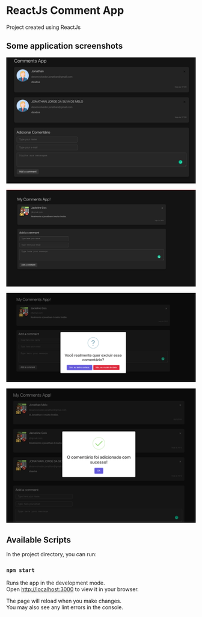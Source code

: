 # ReactJs Comment App

Project created using ReactJs

## Some application screenshots

![](https://github.com/carreiraDesenvolvedor/reactjs-comment-app/blob/main/resources/screenshots/first.png)

![](https://github.com/carreiraDesenvolvedor/reactjs-comment-app/blob/main/resources/screenshots/second.png)

![](https://github.com/carreiraDesenvolvedor/reactjs-comment-app/blob/main/resources/screenshots/third.png)

![](https://github.com/carreiraDesenvolvedor/reactjs-comment-app/blob/main/resources/screenshots/4.png)

## Available Scripts

In the project directory, you can run:

### `npm start`

Runs the app in the development mode.\
Open [http://localhost:3000](http://localhost:3000) to view it in your browser.

The page will reload when you make changes.\
You may also see any lint errors in the console.
